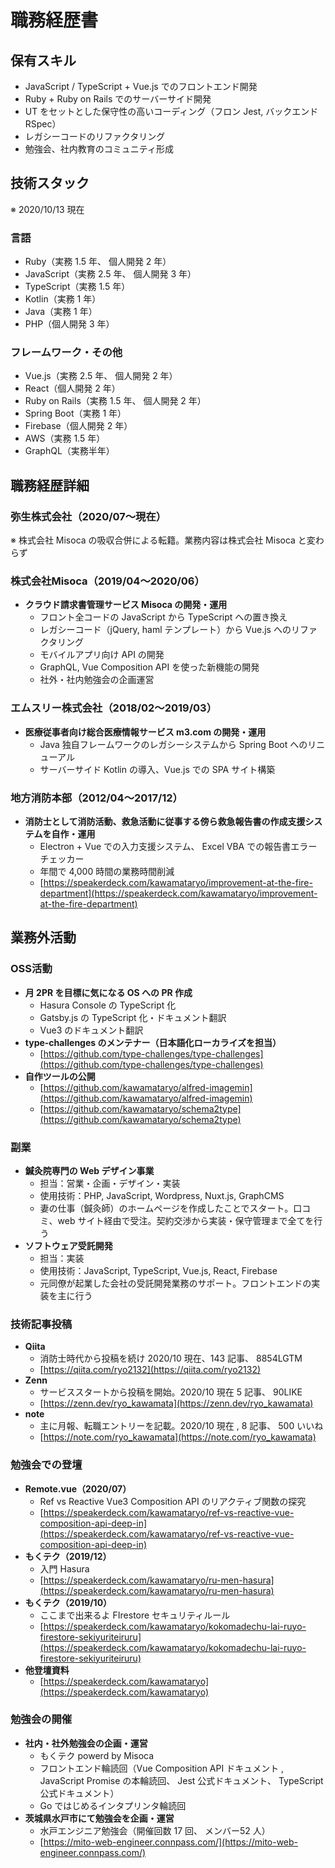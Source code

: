 # 職務経歴書

## 保有スキル

- JavaScript / TypeScript + Vue.js でのフロントエンド開発
- Ruby + Ruby on Rails でのサーバーサイド開発
- UT をセットとした保守性の高いコーディング（フロン Jest, バックエンド RSpec）
- レガシーコードのリファクタリング
- 勉強会、社内教育のコミュニティ形成


## 技術スタック

※ 2020/10/13 現在

### 言語

- Ruby（実務 1.5 年、 個人開発 2 年）
- JavaScript（実務 2.5 年、 個人開発 3 年）
- TypeScript（実務 1.5 年）
- Kotlin（実務 1 年）
- Java（実務 1 年）
- PHP（個人開発 3 年）

### フレームワーク・その他

- Vue.js（実務 2.5 年、 個人開発 2 年）
- React（個人開発 2 年）
- Ruby on Rails（実務 1.5 年、 個人開発 2 年）
- Spring Boot（実務 1 年）
- Firebase（個人開発 2 年）
- AWS（実務 1.5 年）
- GraphQL（実務半年）


## 職務経歴詳細

### 弥生株式会社（2020/07〜現在）

※ 株式会社 Misoca の吸収合併による転籍。業務内容は株式会社 Misoca と変わらず

### 株式会社Misoca（2019/04〜2020/06）

- **クラウド請求書管理サービス Misoca の開発・運用**
    - フロント全コードの JavaScript から TypeScript への置き換え
    - レガシーコード（jQuery, haml テンプレート）から Vue.js へのリファクタリング
    - モバイルアプリ向け API の開発
    - GraphQL, Vue Composition API を使った新機能の開発
    - 社外・社内勉強会の企画運営

### エムスリー株式会社（2018/02〜2019/03）

- **医療従事者向け総合医療情報サービス m3.com の開発・運用**
    - Java 独自フレームワークのレガシーシステムから Spring Boot へのリニューアル
    - サーバーサイド Kotlin の導入、Vue.js での SPA サイト構築

### 地方消防本部（2012/04〜2017/12）

- **消防士として消防活動、救急活動に従事する傍ら救急報告書の作成支援システムを自作・運用**
    - Electron + Vue での入力支援システム、  Excel VBA での報告書エラーチェッカー
    - 年間で 4,000 時間の業務時間削減
    - [https://speakerdeck.com/kawamataryo/improvement-at-the-fire-department](https://speakerdeck.com/kawamataryo/improvement-at-the-fire-department)


## 業務外活動

### OSS活動

- **月 2PR を目標に気になる OS への PR 作成**
    - Hasura Console の TypeScript 化
    - Gatsby.js の TypeScript 化・ドキュメント翻訳
    - Vue3 のドキュメント翻訳
- **type-challenges のメンテナー（日本語化ローカライズを担当）**
    - [https://github.com/type-challenges/type-challenges](https://github.com/type-challenges/type-challenges)
- **自作ツールの公開**
    - [https://github.com/kawamataryo/alfred-imagemin](https://github.com/kawamataryo/alfred-imagemin)
    - [https://github.com/kawamataryo/schema2type](https://github.com/kawamataryo/schema2type)

### 副業

- **鍼灸院専門の Web デザイン事業**
    - 担当：営業・企画・デザイン・実装
    - 使用技術：PHP, JavaScript, Wordpress, Nuxt.js, GraphCMS
    - 妻の仕事（鍼灸師）のホームページを作成したことでスタート。口コミ、web サイト経由で受注。契約交渉から実装・保守管理まで全てを行う
- **ソフトウェア受託開発**
    - 担当：実装
    - 使用技術：JavaScript, TypeScript, Vue.js, React, Firebase
    - 元同僚が起業した会社の受託開発業務のサポート。フロントエンドの実装を主に行う

### 技術記事投稿

- **Qiita**
    - 消防士時代から投稿を続け 2020/10 現在、143 記事、 8854LGTM
    - [https://qiita.com/ryo2132](https://qiita.com/ryo2132)
- **Zenn**
    - サービススタートから投稿を開始。2020/10 現在 5 記事、 90LIKE
    - [https://zenn.dev/ryo_kawamata](https://zenn.dev/ryo_kawamata)
- **note**
    - 主に月報、転職エントリーを記載。2020/10 現在 , 8 記事、 500 いいね
    - [https://note.com/ryo_kawamata](https://note.com/ryo_kawamata)

### 勉強会での登壇

- **Remote.vue（2020/07）**
    - Ref vs Reactive Vue3 Composition API のリアクティブ関数の探究
    - [https://speakerdeck.com/kawamataryo/ref-vs-reactive-vue-composition-api-deep-in](https://speakerdeck.com/kawamataryo/ref-vs-reactive-vue-composition-api-deep-in)
- **もくテク（2019/12）**
    - 入門 Hasura
    - [https://speakerdeck.com/kawamataryo/ru-men-hasura](https://speakerdeck.com/kawamataryo/ru-men-hasura)
- **もくテク（2019/10）**
    - ここまで出来るよ FIrestore セキュリティルール
    - [https://speakerdeck.com/kawamataryo/kokomadechu-lai-ruyo-firestore-sekiyuriteiruru](https://speakerdeck.com/kawamataryo/kokomadechu-lai-ruyo-firestore-sekiyuriteiruru)
- **他登壇資料**
    - [https://speakerdeck.com/kawamataryo](https://speakerdeck.com/kawamataryo)

### 勉強会の開催

- **社内・社外勉強会の企画・運営**
    - もくテク powerd by Misoca
    - フロントエンド輪読回（Vue Composition API ドキュメント , JavaScript Promise の本輪読回、 Jest 公式ドキュメント、 TypeScript 公式ドキュメント）
    - Go ではじめるインタプリンタ輪読回
- **茨城県水戸市にて勉強会を企画・運営**
    - 水戸エンジニア勉強会（開催回数 17 回、 メンバー52 人）
    - [https://mito-web-engineer.connpass.com/](https://mito-web-engineer.connpass.com/)